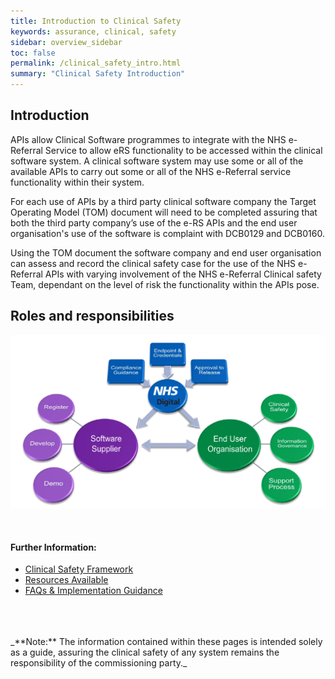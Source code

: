 ```yaml
---
title: Introduction to Clinical Safety
keywords: assurance, clinical, safety
sidebar: overview_sidebar
toc: false
permalink: /clinical_safety_intro.html
summary: "Clinical Safety Introduction"
---
```


## Introduction

APIs allow Clinical Software programmes to integrate with the NHS e-Referral Service to allow eRS functionality to be accessed within the clinical software system. A clinical software system may use some or all of the available APIs to carry out some or all of the NHS e-Referral service functionality within their system.  

For each use of APIs by a third party clinical software company the Target Operating Model (TOM) document will need to be completed assuring that both the third party company’s use of the e-RS APIs and the end user organisation's use of the software is complaint with DCB0129 and DCB0160.  

Using the TOM document the software company and end user organisation can assess and record the clinical safety case for the use of the NHS e-Referral APIs with varying involvement of the NHS e-Referral Clinical safety Team, dependant on the level of risk the functionality within the APIs pose.

## Roles and responsibilities
![Roles and Responsibilities Diagram](images/assure/roles_responsibilities.png)

<br>

#### Further Information:

- [Clinical Safety Framework](/clinical_safety_framework.html)
- [Resources Available](/clinical_safety_resources.html)
- [FAQs & Implementation Guidance](/clinical_safety_faqs.html)

<br>
<br>
<br>
_**Note:** The information contained within these pages is intended solely as a guide, assuring the clinical safety of any system remains the responsibility of the commissioning party._

